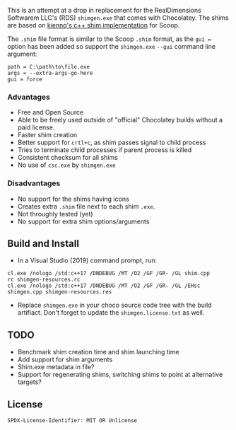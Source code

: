 This is an attempt at a drop in replacement for the RealDimensions Softwarem LLC's (RDS) `shimgen.exe` that comes with Chocolatey. The shims are based on [kiennq's c++ shim implementation](https://github.com/kiennq/scoop-better-shimexe) for Scoop. 

The `.shim` file format is similar to the Scoop `.shim` format, as the `gui = ` option has been added so support the `shimgen.exe` `--gui` command line argument:
```
path = C:\path\to\file.exe
args = --extra-args-go-here
gui = force
```

### Advantages

- Free and Open Source
- Able to be freely used outside of "official" Chocolatey builds without a paid license.
- Faster shim creation
- Better support for `crtl+c`, as shim passes signal to child process
- Tries to terminate child processes if parent process is killed
- Consistent checksum for all shims
- No use of `csc.exe` by `shimgen.exe`

### Disadvantages

- No support for the shims having icons
- Creates extra `.shim` file next to each shim `.exe`.
- Not throughly tested (yet)
- No support for extra shim options/arguments

## Build and Install

- In a Visual Studio (2019) command prompt, run:
```
cl.exe /nologo /std:c++17 /DNDEBUG /MT /O2 /GF /GR- /GL shim.cpp
rc shimgen-resources.rc
cl.exe /nologo /std:c++17 /DNDEBUG /MT /O2 /GF /GR- /GL /EHsc shimgen.cpp shimgen-resources.res
```

- Replace `shimgen.exe` in your choco source code tree with the build artifiact. Don't forget to update the `shimgen.license.txt` as well.

## TODO
- Benchmark shim creation time and shim launching time
- Add support for shim arguments
- Shim.exe metadata in file?
- Support for regenerating shims, switching shims to point at alternative targets?


## License

`SPDX-License-Identifier: MIT OR Unlicense`
